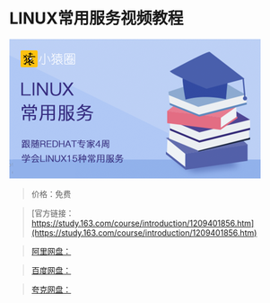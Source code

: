 # LINUX常用服务视频教程

![img](../../../assets/study163/free/57a8fba313524bc9a149949f60f0b135.png)

> 价格：免费

> [官方链接：https://study.163.com/course/introduction/1209401856.htm](https://study.163.com/course/introduction/1209401856.htm)

> [阿里网盘：]()

> [百度网盘：]()

> [夸克网盘：]()
